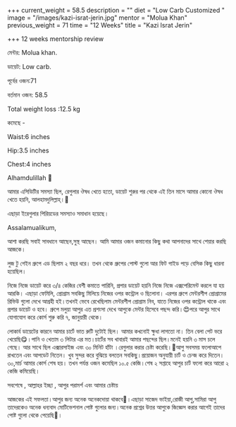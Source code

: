 +++
current_weight = 58.5
description = ""
diet = "Low Carb Customized "
image = "/images/kazi-israt-jerin.jpg"
mentor = "Molua Khan"
previous_weight = 71
time = "12 Weeks"
title = "Kazi Israt Jerin"

+++
12 weeks mentorship review

মেন্টর: Molua khan.

ডায়েট: Low carb.

পূর্বের ওজন:71

বর্তমান ওজন: 58.5

Total weight loss :12.5 kg

কমেছে -

Waist:6 inches

Hip:3.5 inches

Chest:4 inches

Alhamdulillah 🙂

আমার এসিডিটির সমস্যা ছিল, রেগুলার ঔষধ খেতে হতো, ডায়েট শুরুর পর থেকে এই তিন মাসে আমার কোনো ঔষধ খেতে হয়নি, আলহামদুলিল্লাহ্।🙂

এছাড়া ইরেগুলার পিরিয়ডের সমস্যাও সমাধান হয়েছে।

Assalamualikum,

আশা করছি সবাই সাবধানে আছেন,সুস্থ আছেন। আমি আমার ওজন কমানোর কিছু কথা আপনাদের সাথে শেয়ার করছি আজকে।

লুজ টু গেইন গ্রুপে এড ছিলাম ২ বছর ধরে। তখন থেকে গ্রুপের পোস্ট গুলো আর ফিট গাইড পড়ে বেসিক কিছু ধারনা হয়েছিল।

নিজে নিজে ডায়েট করে ৩/৪ কেজির বেশী কমাতে পারিনি, প্রপার ডায়েট হয়নি নিজে নিজে এক্সপেরিমেন্ট করলে যা হয় আরকি। এছাড়া ফেমিলি, প্রোগ্রাম সবকিছু মিলিয়ে নিজের ওপর কন্ট্রোল ও ছিলোনা। এরপর গ্রুপে মেন্টরশীপ প্রোগ্রামের রিভিউ গুলো দেখে আগ্রহী হই।তখনই ভেবে রেখেছিলাম মেন্টরশীপ প্রোগ্রাম নিব, যাতে নিজের ওপর কন্ট্রোল থাকে এবং প্রপার ডায়েট ও হবে। গ্রুপে মলুয়া আপুর এত প্রশংসা দেখে আপুকে মেন্টর হিসেবে পছন্দ করি।😍পরে আপুর সাথে যোগাযোগ করে কোর্স শুরু করি ৭, জানুয়ারী থেকে।

লোকার্ব ডায়েটের কারনে আমার চার্টে ভাত রুটি দুটোই ছিল। আমার কখনোই ক্ষুধা লাগতো না। তিন বেলা পেট ভরে খেয়েছি😋।পানি ও খেতাম ৩ লিটার এর মত।চার্টের সব খাবারই আমার পছন্দের ছিল।মনেই হয়নি ৩ মাস চলে গেছে। আর সাথে ছিল এক্সারসাইজ এবং ৩০ মিনিট হাঁটা ।রেগুলার করার চেষ্টা করেছি।🙂আপু সবসময় ফলোআপে রাখতেন এবং আপডেট নিতেন। খুব সুন্দর করে বুঝিয়ে বলতেন সবকিছু।প্রয়োজন অনুযায়ী চার্ট ও চেন্জ করে দিতেন।৩০,মার্চ আমার কোর্স শেষ হয়। তখন পর্যন্ত ওজন কমেছিল ১০.৫ কেজি।শেষ ২ সপ্তাহে আপুর চার্ট ফলো করে আরো ২ কেজি কমিয়েছি।

সবশেষে , আল্লাহর ইচ্ছা , আপুর পরামর্শ এবং আমার চেষ্টায়

আজকের এই সফলতা।আপুর জন্য অনেক অনেকদোয়া থাকবে🥰।এছাড়া সাজেদ ভাইয়া,রোজী আপু,সামিরা আপু তাদেরকেও অনেক ধন্যবাদ মোটিভেশনাল পোষ্ট গুলোর জন্য।অনেক প্রশ্নের উত্তর আপুকে জিজ্ঞেস করার আগেই তাদের পোষ্ট গুলো থেকে পেয়েছি🙂।